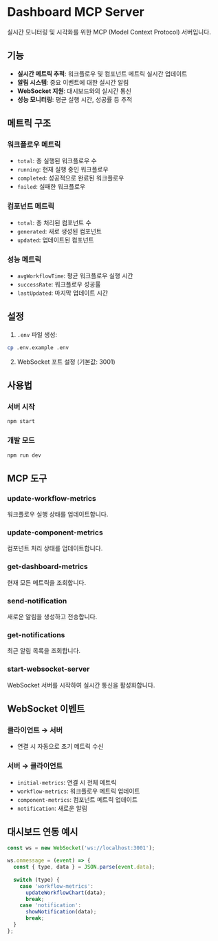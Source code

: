 # Dashboard MCP Server

실시간 모니터링 및 시각화를 위한 MCP (Model Context Protocol) 서버입니다.

## 기능

- **실시간 메트릭 추적**: 워크플로우 및 컴포넌트 메트릭 실시간 업데이트
- **알림 시스템**: 중요 이벤트에 대한 실시간 알림
- **WebSocket 지원**: 대시보드와의 실시간 통신
- **성능 모니터링**: 평균 실행 시간, 성공률 등 추적

## 메트릭 구조

### 워크플로우 메트릭
- `total`: 총 실행된 워크플로우 수
- `running`: 현재 실행 중인 워크플로우
- `completed`: 성공적으로 완료된 워크플로우
- `failed`: 실패한 워크플로우

### 컴포넌트 메트릭
- `total`: 총 처리된 컴포넌트 수
- `generated`: 새로 생성된 컴포넌트
- `updated`: 업데이트된 컴포넌트

### 성능 메트릭
- `avgWorkflowTime`: 평균 워크플로우 실행 시간
- `successRate`: 워크플로우 성공률
- `lastUpdated`: 마지막 업데이트 시간

## 설정

1. `.env` 파일 생성:
```bash
cp .env.example .env
```

2. WebSocket 포트 설정 (기본값: 3001)

## 사용법

### 서버 시작
```bash
npm start
```

### 개발 모드
```bash
npm run dev
```

## MCP 도구

### update-workflow-metrics
워크플로우 실행 상태를 업데이트합니다.

### update-component-metrics
컴포넌트 처리 상태를 업데이트합니다.

### get-dashboard-metrics
현재 모든 메트릭을 조회합니다.

### send-notification
새로운 알림을 생성하고 전송합니다.

### get-notifications
최근 알림 목록을 조회합니다.

### start-websocket-server
WebSocket 서버를 시작하여 실시간 통신을 활성화합니다.

## WebSocket 이벤트

### 클라이언트 → 서버
- 연결 시 자동으로 초기 메트릭 수신

### 서버 → 클라이언트
- `initial-metrics`: 연결 시 전체 메트릭
- `workflow-metrics`: 워크플로우 메트릭 업데이트
- `component-metrics`: 컴포넌트 메트릭 업데이트
- `notification`: 새로운 알림

## 대시보드 연동 예시

```javascript
const ws = new WebSocket('ws://localhost:3001');

ws.onmessage = (event) => {
  const { type, data } = JSON.parse(event.data);
  
  switch (type) {
    case 'workflow-metrics':
      updateWorkflowChart(data);
      break;
    case 'notification':
      showNotification(data);
      break;
  }
};
```